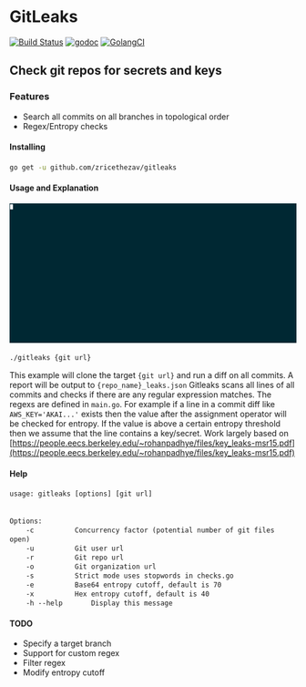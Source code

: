 # GitLeaks


[![Build Status](https://travis-ci.org/zricethezav/gitleaks.svg?branch=master)](https://travis-ci.org/zricethezav/gitleaks)
[![godoc](https://godoc.org/github.com/zricethezav/gitleaks?status.svg)](http://godoc.org/github.com/zricethezav/gitleaks)
[![GolangCI](https://golangci.com/badges/github.com/zricethezav/gitleaks.svg)](https://golangci.com)

## Check git repos for secrets and keys

### Features

* Search all commits on all branches in topological order
* Regex/Entropy checks

#### Installing

```bash
go get -u github.com/zricethezav/gitleaks
```

#### Usage and Explanation

![Alt Text](https://github.com/zricethezav/gifs/blob/master/gitleaks.gif)

```bash
./gitleaks {git url}
```

This example will clone the target `{git url}` and run a diff on all commits. A report will be output to `{repo_name}_leaks.json`
Gitleaks scans all lines of all commits and checks if there are any regular expression matches. The regexs are defined in `main.go`. For example if a line in a commit diff like `AWS_KEY='AKAI...'` exists then the value after the assignment operator will be checked for entropy. If the value is above a certain entropy threshold then we assume that the line contains a key/secret. Work largely based on  [https://people.eecs.berkeley.edu/~rohanpadhye/files/key_leaks-msr15.pdf](https://people.eecs.berkeley.edu/~rohanpadhye/files/key_leaks-msr15.pdf)

#### Help
```
usage: gitleaks [options] [git url]


Options:
	-c 			Concurrency factor (potential number of git files open)
	-u 		 	Git user url
	-r 			Git repo url
	-o 			Git organization url
	-s 			Strict mode uses stopwords in checks.go
	-e 			Base64 entropy cutoff, default is 70
	-x 			Hex entropy cutoff, default is 40
	-h --help 		Display this message
```

#### TODO

* Specify a target branch
* Support for custom regex
* Filter regex
* Modify entropy cutoff
